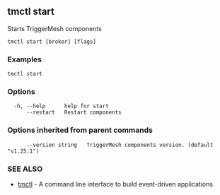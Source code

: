 ## tmctl start

Starts TriggerMesh components

```
tmctl start [broker] [flags]
```

### Examples

```
tmctl start
```

### Options

```
  -h, --help      help for start
      --restart   Restart components
```

### Options inherited from parent commands

```
      --version string   TriggerMesh components version. (default "v1.25.1")
```

### SEE ALSO

* [tmctl](tmctl.md)	 - A command line interface to build event-driven applications

